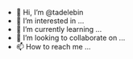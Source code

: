 - 👋 Hi, I’m @tadelebin
- 👀 I’m interested in ...
- 🌱 I’m currently learning ...
- 💞️ I’m looking to collaborate on ...
- 📫 How to reach me ...

<!---
tadelebin/tadelebin is a ✨ special ✨ repository because its `README.md` (this file) appears on your GitHub profile.
You can click the Preview link to take a look at your changes.
--->
